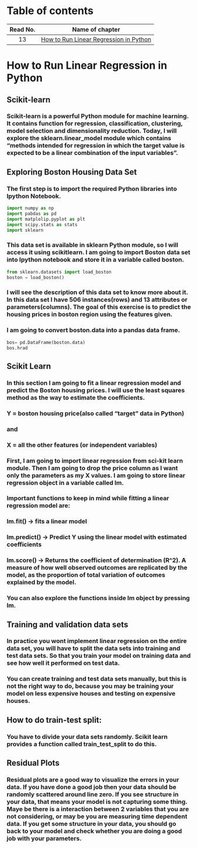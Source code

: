 # Table of contents
|Read No. | Name of chapter|
|:---------: |:--------------:|
|13|[How to Run Linear Regression in Python](How-to-Run-Linear-Regression-in-Python.md)





# How to Run Linear Regression in Python
## Scikit-learn
### Scikit-learn is a powerful Python module for machine learning. It contains function for regression, classification, clustering, model selection and dimensionality reduction. Today, I will explore the sklearn.linear_model module which contains “methods intended for regression in which the target value is expected to be a linear combination of the input variables”.

## Exploring Boston Housing Data Set
### The first step is to import the required Python libraries into Ipython Notebook.

```python
import numpy as np
import pabdas as pd
import matplolip.pyplot as plt
import scipy.stats as stats
import sklearn
```

### This data set is available in sklearn Python module, so I will access it using scikitlearn. I am going to import Boston data set into Ipython notebook and store it in a variable called boston.

```python
from sklearn.datasets import load_boston
boston = load_boston()
```

### I will see the description of this data set to know more about it. In this data set I have 506 instances(rows) and 13 attributes or parameters(columns). The goal of this exercise is to predict the housing prices in boston region using the features given.

### I am going to convert boston.data into a pandas data frame.

```python
bos= pd.DataFrame(boston.data)
bos.hrad
```

## Scikit Learn

### In this section I am going to fit a linear regression model and predict the Boston housing prices. I will use the least squares method as the way to estimate the coefficients.

### Y = boston housing price(also called “target” data in Python)

### and

### X = all the other features (or independent variables)

### First, I am going to import linear regression from sci-kit learn module. Then I am going to drop the price column as I want only the parameters as my X values. I am going to store linear regression object in a variable called lm.

### Important functions to keep in mind while fitting a linear regression model are:

### lm.fit() -> fits a linear model

### lm.predict() -> Predict Y using the linear model with estimated coefficients

### lm.score() -> Returns the coefficient of determination (R^2). A measure of how well observed outcomes are replicated by the model, as the proportion of total variation of outcomes explained by the model.

### You can also explore the functions inside lm object by pressing lm.<tab>

## Training and validation data sets
### In practice you wont implement linear regression on the entire data set, you will have to split the data sets into training and test data sets. So that you train your model on training data and see how well it performed on test data.

### You can create training and test data sets manually, but this is not the right way to do, because you may be training your model on less expensive houses and testing on expensive houses.
## How to do train-test split:
### You have to divide your data sets randomly. Scikit learn provides a function called train_test_split to do this.

## Residual Plots

### Residual plots are a good way to visualize the errors in your data. If you have done a good job then your data should be randomly scattered around line zero. If you see structure in your data, that means your model is not capturing some thing. Maye be there is a interaction between 2 variables that you are not considering, or may be you are measuring time dependent data. If you get some structure in your data, you should go back to your model and check whether you are doing a good job with your parameters.
